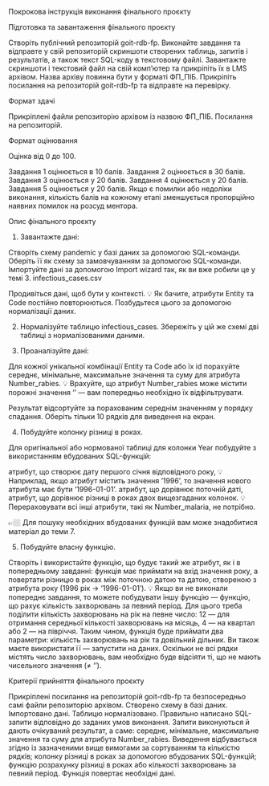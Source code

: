 Покрокова інструкція виконання фінального проєкту



Підготовка та завантаження фінального проєкту

Створіть публічний репозиторій goit-rdb-fp.
Виконайте завдання та відправте у свій репозиторій скриншоти створених таблиць, запитів і результатів, а також текст SQL-коду в текстовому файлі.
Завантажте скриншоти і текстовий файл на свій комп’ютер та прикріпіть їх в LMS архівом. Назва архіву повинна бути у форматі ФП_ПІБ.
Прикріпіть посилання на репозиторій goit-rdb-fp та відправте на перевірку.


Формат здачі

Прикріплені файли репозиторію архівом із назвою ФП_ПІБ.
Посилання на репозиторій.


Формат оцінювання

Оцінка від 0 до 100.

Завдання 1 оцінюється в 10 балів.
Завдання 2 оцінюється в 30 балів.
Завдання 3 оцінюється у 20 балів.
Завдання 4 оцінюється у 20 балів.
Завдання 5 оцінюється у 20 балів.
Якщо є помилки або недоліки виконання, кількість балів на кожному етапі зменшується пропорційно наявних помилок на розсуд ментора.




Опис фінального проєкту



1. Завантажте дані:

Створіть схему pandemic у базі даних за допомогою SQL-команди.
Оберіть її як схему за замовчуванням за допомогою SQL-команди.
Імпортуйте дані за допомогою Import wizard так, як ви вже робили це у темі 3.
infectious_cases.csv

Продивіться дані, щоб бути у контексті.
💡 Як бачите, атрибути Entity та Code постійно повторюються. Позбудьтеся цього за допомогою нормалізації даних.


2. Нормалізуйте таблицю infectious_cases. Збережіть у цій же схемі дві таблиці з нормалізованими даними.



3. Проаналізуйте дані:

Для кожної унікальної комбінації Entity та Code або їх id порахуйте середнє, мінімальне, максимальне значення та суму для атрибута Number_rabies.
💡 Врахуйте, що атрибут Number_rabies може містити порожні значення ‘’ — вам попередньо необхідно їх відфільтрувати.


Результат відсортуйте за порахованим середнім значенням у порядку спадання.
Оберіть тільки 10 рядків для виведення на екран.


4. Побудуйте колонку різниці в роках.

Для оригінальної або нормованої таблиці для колонки Year побудуйте з використанням вбудованих SQL-функцій:

атрибут, що створює дату першого січня відповідного року,
💡 Наприклад, якщо атрибут містить значення ’1996’, то значення нового атрибута має бути ‘1996-01-01’.
атрибут, що дорівнює поточній даті,
атрибут, що дорівнює різниці в роках двох вищезгаданих колонок.
💡 Перераховувати всі інші атрибути, такі як Number_malaria, не потрібно.


👉🏼 Для пошуку необхідних вбудованих функцій вам може знадобитися матеріал до теми 7.


5. Побудуйте власну функцію.

Створіть і використайте функцію, що будує такий же атрибут, як і в попередньому завданні: функція має приймати на вхід значення року, а повертати різницю в роках між поточною датою та датою, створеною з атрибута року (1996 рік → ‘1996-01-01’).
💡 Якщо ви не виконали попереднє завдання, то можете побудувати іншу функцію — функцію, що рахує кількість захворювань за певний період. Для цього треба поділити кількість захворювань на рік на певне число: 12 — для отримання середньої кількості захворювань на місяць, 4 — на квартал або 2 — на півріччя. Таким чином, функція буде приймати два параметри: кількість захворювань на рік та довільний дільник. Ви також маєте використати її — запустити на даних. Оскільки не всі рядки містять число захворювань, вам необхідно буде відсіяти ті, що не мають чисельного значення (≠ ‘’).


Критерії прийняття фінального проєкту

Прикріплені посилання на репозиторій goit-rdb-fp та безпосередньо самі файли репозиторію архівом.
Створено схему в базі даних. Імпортовано дані.
Таблицю нормалізовано.
Правильно написано SQL-запити відповідно до заданих умов виконання. Запити виконуються й дають очікуваний результат, а саме:
середнє, мінімальне, максимальне значення та суму для атрибута Number_rabies. Виведення відбувається згідно із зазначеними вище вимогами за сортуванням та кількістю рядків;
колонку різниці в роках за допомогою вбудованих SQL-функцій;
функцію розрахунку різниці в роках або кількості захворювань за певний період. Функція повертає необхідні дані.
